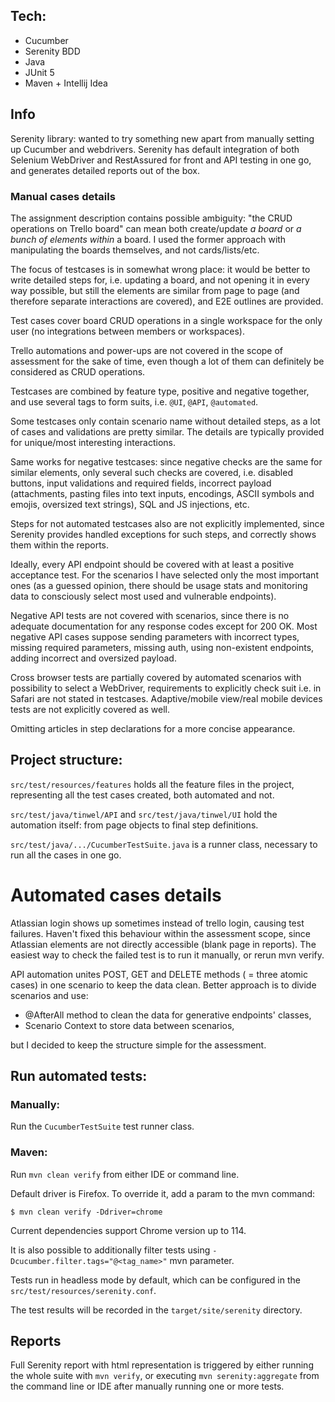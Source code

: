 ## Tech:
* Cucumber
* Serenity BDD
* Java
* JUnit 5
* Maven + Intellij Idea

## Info
Serenity library: wanted to try something new apart from manually setting up Cucumber and webdrivers.
Serenity has default integration of both Selenium WebDriver and RestAssured for front and API testing in one go, and generates detailed reports out of the box.

### Manual cases details
The assignment description contains possible ambiguity: "the CRUD operations on Trello board" can mean both create/update *a board* or *a bunch of elements within* a board. I used the former approach with manipulating the boards themselves, and not cards/lists/etc.

The focus of testcases is in somewhat wrong place: it would be better to write detailed steps for, i.e. updating a board, and not opening it in every way possible, but still the elements are similar from page to page (and therefore separate interactions are covered), and E2E outlines are provided.

Test cases cover board CRUD operations in a single workspace for the only user (no integrations between members or workspaces).

Trello automations and power-ups are not covered in the scope of assessment for the sake of time, even though a lot of them can definitely be considered as CRUD operations.

Testcases are combined by feature type, positive and negative together, and use several tags to form suits, i.e. `@UI`, `@API`, `@automated`.

Some testcases only contain scenario name without detailed steps, as a lot of cases and validations are pretty similar. The details are typically provided for unique/most interesting interactions.

Same works for negative testcases: since negative checks are the same for similar elements, only several such checks are covered, i.e. disabled buttons, input validations and required fields, incorrect payload (attachments, pasting files into text inputs, encodings, ASCII symbols and emojis, oversized text strings), SQL and JS injections, etc.

Steps for not automated testcases also are not explicitly implemented, since Serenity provides handled exceptions for such steps, and correctly shows them within the reports.

Ideally, every API endpoint should be covered with at least a positive acceptance test. For the scenarios I have selected only the most important ones (as a guessed opinion, there should be usage stats and monitoring data to consciously select most used and vulnerable endpoints).

Negative API tests are not covered with scenarios, since there is no adequate documentation for any response codes except for 200 OK. Most negative API cases suppose sending parameters with incorrect types, missing required parameters, missing auth, using non-existent endpoints, adding incorrect and oversized payload.

Cross browser tests are partially covered by automated scenarios with possibility to select a WebDriver, requirements to explicitly check suit i.e. in Safari are not stated in testcases. Adaptive/mobile view/real mobile devices tests are not explicitly covered as well.

Omitting articles in step declarations for a more concise appearance.

## Project structure:

`src/test/resources/features` holds all the feature files in the project, representing all the test cases created, both automated and not.

`src/test/java/tinwel/API` and `src/test/java/tinwel/UI` hold the automation itself: from page objects to final step definitions.

`src/test/java/.../CucumberTestSuite.java` is a runner class, necessary to run all the cases in one go.

# Automated cases details
Atlassian login shows up sometimes instead of trello login, causing test failures. Haven't fixed this behaviour within the assessment scope, since Atlassian elements are not directly accessible (blank page in reports). The easiest way to check the failed test is to run it manually, or rerun mvn verify.

API automation unites POST, GET and DELETE methods ( = three atomic cases) in one scenario to keep the data clean. Better approach is to divide scenarios and use:
* @AfterAll method to clean the data for generative endpoints' classes,
* Scenario Context to store data between scenarios,

but I decided to keep the structure simple for the assessment.


## Run automated tests:
### Manually:
Run the `CucumberTestSuite` test runner class.
### Maven:
Run `mvn clean verify` from either IDE or command line.

Default driver is Firefox. To override it, add a param to the mvn command:
```
$ mvn clean verify -Ddriver=chrome
```

Current dependencies support Chrome version up to 114.

It is also possible to additionally filter tests using `-Dcucumber.filter.tags="@<tag_name>"` mvn parameter.

Tests run in headless mode by default, which can be configured in the `src/test/resources/serenity.conf`.

The test results will be recorded in the `target/site/serenity` directory.

## Reports
Full Serenity report with html representation is triggered by either running the whole suite with `mvn verify`, or executing `mvn serenity:aggregate` from the command line or IDE after manually running one or more tests.

